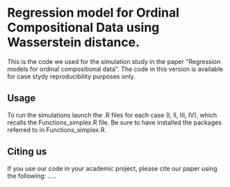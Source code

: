 # Regression model for Ordinal Compositional Data using Wasserstein distance.

This is the code we used for the simulation study in the paper "Regression models for ordinal compositional data". 
The code in this version is available for case stydy reproducibility purposes only. 

## Usage

To run the simulations launch the .R files for each case (I, II, III, IV), which recalls the Functions_simplex.R file. Be sure to have installed the packages referred to in Functions_simplex.R.

## Citing us

If you use our code in your academic project, please cite our paper using the following: .....
